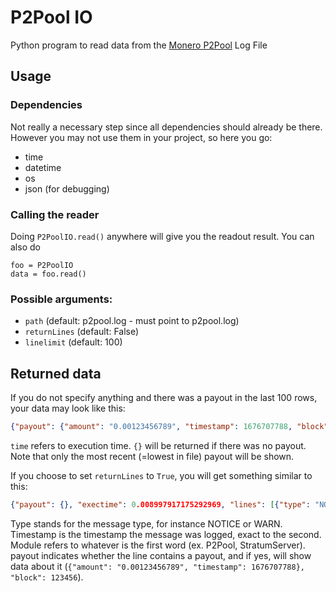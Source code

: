 # P2Pool IO
Python program to read data from the [Monero P2Pool](https://github.com/SChernykh/p2pool) Log File

## Usage
### Dependencies
Not really a necessary step since all dependencies should already be there. However you may not use them in your project, so here you go:
- time
- datetime
- os
- json (for debugging)

### Calling the reader

Doing `P2PoolIO.read()` anywhere will give you the readout result. You can also do
```
foo = P2PoolIO
data = foo.read()
```

### Possible arguments:
- `path` (default: p2pool.log - must point to p2pool.log)
- `returnLines` (default: False)
- `linelimit` (default: 100)

## Returned data
If you do not specify anything and there was a payout in the last 100 rows, your data may look like this:

```json
{"payout": {"amount": "0.00123456789", "timestamp": 1676707788, "block":123456}, "exectime": 0.016999244689941406}
```

`time` refers to execution time. `{}` will be returned if there was no payout. Note that only the most recent (=lowest in file) payout will be shown.

If you choose to set `returnLines` to `True`, you will get something similar to this:

```json
{"payout": {}, "exectime": 0.008997917175292969, "lines": [{"type": "NOTICE", "timestamp": 1676731203, "module": "StratumServer", "payout": {"payout": false}, "content": "SHARE FOUND: mainchain height 2824691, sidechain height 3890718, diff 117341323, client xy user xy, effort 40.795%"}, {}]}
```
Type stands for the message type, for instance NOTICE or WARN. Timestamp is the timestamp the message was logged, exact to the second. Module refers to whatever is the first word (ex. P2Pool, StratumServer). payout indicates whether the line contains a payout, and if yes, will show data about it (`{"amount": "0.00123456789", "timestamp": 1676707788}, "block": 123456`).
